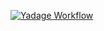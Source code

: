 [![Yadage Workflow](https://img.shields.io/badge/run_yadage-fullchain_pileup-4187AD.svg)](https://recast-contro.cern.ch/sandbox?toplevel=from-github%2Fatlasexamples%2Fpileupfull&workflow=workflow.yml&pars=%7B%22nfiles%22%3A+3%2C+%22trfconfigs%22%3A+%7B%22reco%22%3A+%7B%22amitag%22%3A+%22r7772%22%2C+%22rel%22%3A+%22AtlasProd1%2C20.7.5.1.1%22%7D%2C+%22sim%22%3A+%7B%22amitag%22%3A+%22s2586%22%2C+%22rel%22%3A+%22AtlasProduction%2C19.2.3.5%22%7D%7D%7D&outputs=test)
